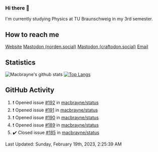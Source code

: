 ### Hi there 👋
I'm currently studying Physics at TU Braunschweig in my 3rd semester.

## How to reach me
[Website](https://florentin-schleuss.de)
<a rel="me" href="https://norden.social/@florentin">Mastodon (norden.social)</a>
<a rel="me" href="https://craftodon.social/@frodolon">Mastodon (craftodon.social)</a>
[Email](mailto:hello@macbrayne.de)

## Statistics
![Macbrayne's github stats](https://github-readme-stats.vercel.app/api?username=macbrayne&count_private=true&show_icons=true&hide_rank=true&custom_title=macbrayne's%20GitHub%20Stats)
[![Top Langs](https://github-readme-stats.vercel.app/api/top-langs/?username=macbrayne&exclude_repo=liftron&layout=compact)](https://github.com/anuraghazra/github-readme-stats)
## GitHub Activity

<!--RECENT_ACTIVITY:start-->
1. ❗️ Opened issue [#192](https://github.com/macbrayne/status/issues/192) in [macbrayne/status](https://github.com/macbrayne/status)
2. ❗️ Opened issue [#191](https://github.com/macbrayne/status/issues/191) in [macbrayne/status](https://github.com/macbrayne/status)
3. ❗️ Opened issue [#190](https://github.com/macbrayne/status/issues/190) in [macbrayne/status](https://github.com/macbrayne/status)
4. ❗️ Opened issue [#189](https://github.com/macbrayne/status/issues/189) in [macbrayne/status](https://github.com/macbrayne/status)
5. ✔️ Closed issue [#185](https://github.com/macbrayne/status/issues/185) in [macbrayne/status](https://github.com/macbrayne/status)
<!--RECENT_ACTIVITY:end-->

<!--RECENT_ACTIVITY:last_update-->
Last Updated: Sunday, February 19th, 2023, 2:25:39 AM
<!--RECENT_ACTIVITY:last_update_end-->


<!--
**macbrayne/macbrayne** is a ✨ _special_ ✨ repository because its `README.md` (this file) appears on your GitHub profile.

Here are some ideas to get you started:

- 🔭 I’m currently working on ...
- 🌱 I’m currently learning ...
- 👯 I’m looking to collaborate on ...
- 🤔 I’m looking for help with ...
- 💬 Ask me about ...
- 📫 How to reach me: ...
- 😄 Pronouns: ...
- ⚡ Fun fact: ...
-->
